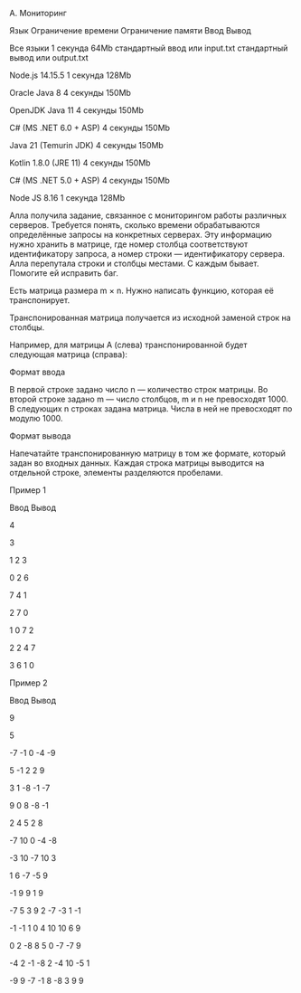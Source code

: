 A. Мониторинг

Язык Ограничение времени Ограничение памяти Ввод Вывод

Все языки 1 секунда 64Mb стандартный ввод или input.txt стандартный вывод или output.txt

Node.js 14.15.5 1 секунда 128Mb

Oracle Java 8 4 секунды 150Mb

OpenJDK Java 11 4 секунды 150Mb

C# (MS .NET 6.0 + ASP) 4 секунды 150Mb

Java 21 (Temurin JDK) 4 секунды 150Mb

Kotlin 1.8.0 (JRE 11) 4 секунды 150Mb

C# (MS .NET 5.0 + ASP) 4 секунды 150Mb

Node JS 8.16 1 секунда 128Mb

Алла получила задание, связанное с мониторингом работы различных серверов. Требуется понять, сколько времени обрабатываются определённые запросы на конкретных серверах. Эту информацию нужно хранить в матрице, где номер столбца соответствуют идентификатору запроса, а номер строки — идентификатору сервера. Алла перепутала строки и столбцы местами. С каждым бывает. Помогите ей исправить баг.

Есть матрица размера m × n. Нужно написать функцию, которая её транспонирует.

Транспонированная матрица получается из исходной заменой строк на столбцы.

Например, для матрицы А (слева) транспонированной будет следующая матрица (справа):

Формат ввода

В первой строке задано число n — количество строк матрицы. Во второй строке задано m — число столбцов, m и n не превосходят 1000. В следующих n строках задана матрица. Числа в ней не превосходят по модулю 1000.

Формат вывода

Напечатайте транспонированную матрицу в том же формате, который задан во входных данных. Каждая строка матрицы выводится на отдельной строке, элементы разделяются пробелами.

Пример 1

Ввод Вывод

4

3

1 2 3

0 2 6

7 4 1

2 7 0

1 0 7 2

2 2 4 7

3 6 1 0

Пример 2

Ввод Вывод

9

5

-7 -1 0 -4 -9

5 -1 2 2 9

3 1 -8 -1 -7

9 0 8 -8 -1

2 4 5 2 8

-7 10 0 -4 -8

-3 10 -7 10 3

1 6 -7 -5 9

-1 9 9 1 9

-7 5 3 9 2 -7 -3 1 -1

-1 -1 1 0 4 10 10 6 9

0 2 -8 8 5 0 -7 -7 9

-4 2 -1 -8 2 -4 10 -5 1

-9 9 -7 -1 8 -8 3 9 9